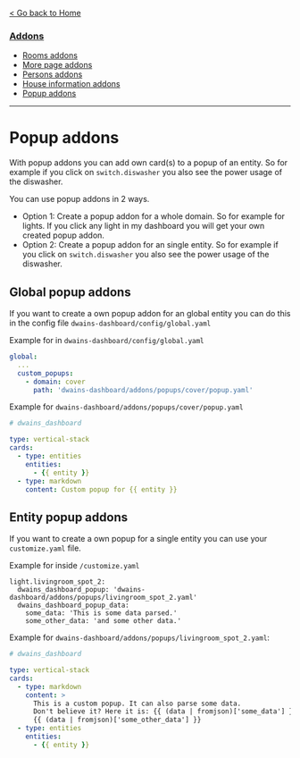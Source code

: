 
[< Go back to Home](../index.md)

### [Addons](index.md)
* [Rooms addons](rooms.md)
* [More page addons](more_page.md)
* [Persons addons](persons.md)
* [House information addons](house_information.md)
* [Popup addons](popup.md)

---

# Popup addons

With popup addons you can add own card(s) to a popup of an entity. So for example if you click on `switch.diswasher` you also see the power usage of the diswasher.

You can use popup addons in 2 ways. 
* Option 1: Create a popup addon for a whole domain. So for example for lights. If you click any light in my dashboard you will get your own created popup addon.
* Option 2: Create a popup addon for an single entity. So for example if you click on `switch.diswasher` you also see the power usage of the diswasher.

## Global popup addons
If you want to create a own popup addon for an global entity you can do this in the config file `dwains-dashboard/config/global.yaml`

Example for in `dwains-dashboard/config/global.yaml`
```yaml
global:
  ...
  custom_popups:
    - domain: cover
      path: 'dwains-dashboard/addons/popups/cover/popup.yaml'
```

Example for `dwains-dashboard/addons/popups/cover/popup.yaml`
```yaml
# dwains_dashboard

type: vertical-stack
cards:
  - type: entities
    entities:
      - {{ entity }}
  - type: markdown
    content: Custom popup for {{ entity }}
```

## Entity popup addons
If you want to create a own popup for a single entity you can use your `customize.yaml` file.

Example for inside `/customize.yaml`
```
light.livingroom_spot_2:
  dwains_dashboard_popup: 'dwains-dashboard/addons/popups/livingroom_spot_2.yaml'
  dwains_dashboard_popup_data:
    some_data: 'This is some data parsed.'
    some_other_data: 'and some other data.'
```

Example for `dwains-dashboard/addons/popups/livingroom_spot_2.yaml`:
```yaml
# dwains_dashboard

type: vertical-stack
cards:
  - type: markdown
    content: >
      This is a custom popup. It can also parse some data.
      Don't believe it? Here it is: {{ (data | fromjson)['some_data'] }}<br>
      {{ (data | fromjson)['some_other_data'] }}
  - type: entities
    entities:
      - {{ entity }}
```